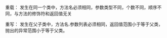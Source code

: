 重载： 发生在同一个类中，方法名必须相同，参数类型不同，个数不同，顺序不同，与方法的修饰符和返回值无关

重写： 发生在父子类中，方法名.参数列表必须相同，返回值范围小于等于父类，抛出的异常范围小于等于父类。
